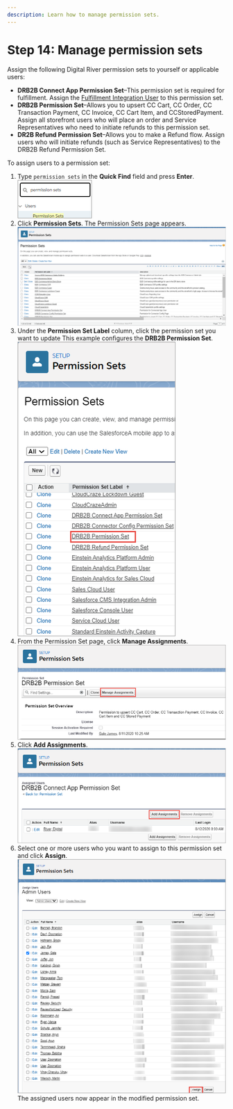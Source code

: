 ```yaml
---
description: Learn how to manage permission sets.
---
```


# Step 14: Manage permission sets

Assign the following Digital River permission sets to yourself or applicable users:

* **DRB2B Connect App Permission Set**–This permission set is required for fulfillment. Assign the [Fulfillment Integration User](step-8-set-up-digital-river-fulfillments.md#step-7b-create-a-profile) to this permission set.
* **DRB2B Permission Set**–Allows you to upsert CC Cart, CC Order, CC Transaction Payment, CC Invoice, CC Cart Item, and CCStoredPayment. Assign all storefront users who will place an order and Service Representatives who need to initiate refunds to this permission set.
* **DR2B Refund Permission Set**–Allows you to make a Refund flow. Assign users who will initiate refunds (such as Service Representatives) to the DRB2B Refund Permission Set.

To assign users to a permission set:

1. Type `permission sets` in the **Quick Find** field and press **Enter**. \
   ![](../.gitbook/assets/search-for-permission-sets.png)
2. Click **Permission Sets**. The Permission Sets page appears. \
   ![](../.gitbook/assets/Permission-Sets-page.png)
3. Under the **Permission Set Label** column, click the permission set you want to update This example configures the **DRB2B Permission Set**. \
   ![](../.gitbook/assets/drb2b-permission-set.png)
4. From the Permission Set page, click **Manage Assignments**. ![](../.gitbook/assets/DRB2B-Permission-Set-page.png)
5. Click **Add Assignments**. \
   ![](../.gitbook/assets/Add-Assignments.png)
6. Select one or more users who you want to assign to this permission set and click **Assign**.\
   &#x20;![](<../.gitbook/assets/assign (1).png>) \
   The assigned users now appear in the modified permission set.
